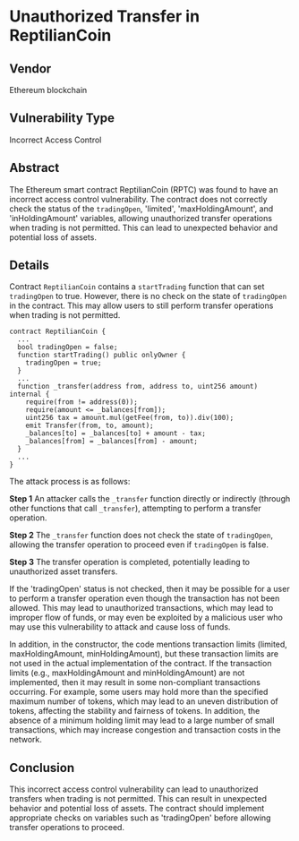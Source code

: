 # Unauthorized Transfer in ReptilianCoin

## Vendor
Ethereum blockchain

## Vulnerability Type
Incorrect Access Control

## Abstract
The Ethereum smart contract ReptilianCoin (RPTC) was found to have an incorrect access control vulnerability. The contract does not correctly check the status of the `tradingOpen`, 'limited', 'maxHoldingAmount', and 'inHoldingAmount' variables, allowing unauthorized transfer operations when trading is not permitted. This can lead to unexpected behavior and potential loss of assets.

## Details

Contract `ReptilianCoin` contains a `startTrading` function that can set `tradingOpen` to true. However, there is no check on the state of `tradingOpen` in the contract. This may allow users to still perform transfer operations when trading is not permitted. 

```solidity
contract ReptilianCoin {
  ...
  bool tradingOpen = false;
  function startTrading() public onlyOwner {
    tradingOpen = true;
  }
  ...
  function _transfer(address from, address to, uint256 amount) internal {
    require(from != address(0));
    require(amount <= _balances[from]);
    uint256 tax = amount.mul(getFee(from, to)).div(100); 
    emit Transfer(from, to, amount);
    _balances[to] = _balances[to] + amount - tax;
    _balances[from] = _balances[from] - amount;
  }
  ...
}
```

The attack process is as follows:

**Step 1** An attacker calls the `_transfer` function directly or indirectly (through other functions that call `_transfer`), attempting to perform a transfer operation.

**Step 2** The `_transfer` function does not check the state of `tradingOpen`, allowing the transfer operation to proceed even if `tradingOpen` is false.

**Step 3** The transfer operation is completed, potentially leading to unauthorized asset transfers.

If the 'tradingOpen' status is not checked, then it may be possible for a user to perform a transfer operation even though the transaction has not been allowed. This may lead to unauthorized transactions, which may lead to improper flow of funds, or may even be exploited by a malicious user who may use this vulnerability to attack and cause loss of funds.

In addition, in the constructor, the code mentions transaction limits (limited, maxHoldingAmount, minHoldingAmount), but these transaction limits are not used in the actual implementation of the contract. If the transaction limits (e.g., maxHoldingAmount and minHoldingAmount) are not implemented, then it may result in some non-compliant transactions occurring. For example, some users may hold more than the specified maximum number of tokens, which may lead to an uneven distribution of tokens, affecting the stability and fairness of tokens. In addition, the absence of a minimum holding limit may lead to a large number of small transactions, which may increase congestion and transaction costs in the network.

## Conclusion

This incorrect access control vulnerability can lead to unauthorized transfers when trading is not permitted. This can result in unexpected behavior and potential loss of assets. The contract should implement appropriate checks on variables such as 'tradingOpen' before allowing transfer operations to proceed.
